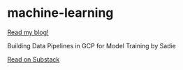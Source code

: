 # machine-learning
 <a href="https://TechSavvySadie.substack.com" target="_blank"> Read my blog!</a>
<div class="substack-post-embed"><p lang="en">Building Data Pipelines in GCP for Model Training by Sadie</p><p></p><a data-post-link href="https://techsavvysadie.substack.com/p/building-data-pipelines-in-gcp-for">Read on Substack</a></div><script async src="https://substack.com/embedjs/embed.js" charset="utf-8"></script>
